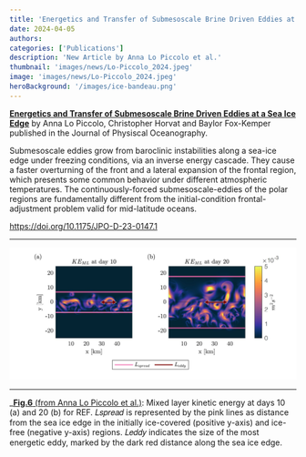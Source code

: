 ```yaml
---
title: 'Energetics and Transfer of Submesoscale Brine Driven Eddies at a Sea Ice Edge'
date: 2024-04-05
authors:
categories: ['Publications']
description: 'New Article by Anna Lo Piccolo et al.'
thumbnail: 'images/news/Lo-Piccolo_2024.jpeg'
image: 'images/news/Lo-Piccolo_2024.jpeg'
heroBackground: '/images/ice-bandeau.png'
---
```


[**Energetics and Transfer of Submesoscale Brine Driven Eddies at a Sea Ice Edge**](https://doi.org/10.1175/JPO-D-23-0147.1) by Anna Lo Piccolo, Christopher Horvat and Baylor Fox-Kemper published in the Journal of Physiscal Oceanography. 

Submesoscale eddies grow from baroclinic instabilities along a sea-ice edge under freezing conditions, via an inverse energy cascade. They cause a faster overturning of the front and a lateral expansion of the frontal region, which presents some common behavior under different atmospheric temperatures. The continuously-forced submesoscale-eddies of the polar regions are fundamentally different from the initial-condition frontal-adjustment problem valid for mid-latitude oceans.

https://doi.org/10.1175/JPO-D-23-0147.1

---

![[LoPiccolo2024](https://doi.org/10.1175/JPO-D-23-0147.1)](images/news/Lo-Piccolo_2024.jpeg)

---
_[**Fig.6** (from Anna Lo Piccolo et al.)]([https://doi.org/10.1175/JPO-D-23-0147.1]): Mixed layer kinetic energy at days 10 (a) and 20 (b) for REF. 𝐿𝑠𝑝𝑟𝑒𝑎𝑑 is represented by the pink lines
as distance from the sea ice edge in the initially ice-covered (positive y-axis) and ice-free (negative y-axis)
regions. 𝐿𝑒𝑑𝑑𝑦 indicates the size of the most energetic eddy, marked by the dark red distance along the sea
ice edge.
